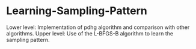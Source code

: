 # Learning-Sampling-Pattern
Lower level: Implementation of pdhg algorithm and comparison with other algorithms.
Upper level: Use of the L-BFGS-B algorithm to learn the sampling pattern.
